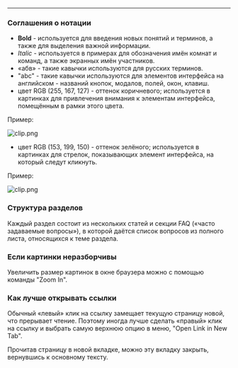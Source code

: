 ***

### Соглашения о нотации

 - **Bold** - используется для введения новых понятий и терминов, а также для выделения важной информации.
 - _Italic_ - используется в примерах для обозначения имён комнат и команд, а также экранных имён участников.
 - «абв» - такие кавычки используются для русских терминов. 
 - "abc" - такие кавычки используются для элементов интерфейса на английском - названий кнопок, модалов, полей, окон, клавиш.
 - цвет RGB (255, 167, 127) - оттенок коричневого; используется в картинках для привлечения внимания к элементам интерфейса, помещённым в рамки этого цвета.
 
 Пример:

 ![clip.png](https://in.kato.im/c925dfffcc6aafbf8e203b2d55907264af50ac17e4da949d421435a4ee950a/clip.png)

 - цвет RGB (153, 199, 150) - оттенок зелёного; используется в картинках для стрелок, показывающих элемент интерфейса, на который следут кликнуть.
 
 Пример:

 ![clip.png](https://in.kato.im/98f85177abeb89384b0ff5ec89beeb33384ab2a491b109f1f8a089f9161fed3/clip.png)

### Структура разделов

Каждый раздел состоит из нескольких статей и секции FAQ («часто задаваемые вопросы»), в которой даётся список вопросов из полного листа, относящихся к теме раздела.  

### Если картинки неразборчивы

Увеличить размер картинок в окне браузера можно с помощью команды "Zoom In".

### Как лучше открывать ссылки

Обычный «левый» клик на ссылку замещает текущую страницу новой, что прерывает чтение. Поэтому иногда лучше сделать «правый» клик на ссылку и выбрать самую верхнюю опцию в меню, "Open Link in New Tab".

Прочитав страницу в новой вкладке, можно эту вкладку закрыть, вернувшись к основному тексту.

